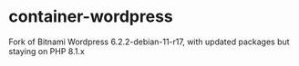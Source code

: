 # container-wordpress
Fork of Bitnami Wordpress 6.2.2-debian-11-r17, with updated packages but staying on PHP 8.1.x
